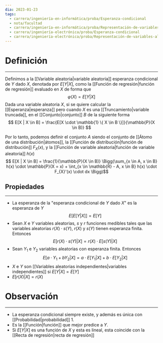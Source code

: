 ```yaml
---
dia: 2023-01-23
tags:
  - carrera/ingeniería-en-informática/proba/Esperanza-condicional
  - nota/facultad
  - carrera/ingeniería-en-informática/proba/Representación-de-variables-aleatorias
  - carrera/ingeniería-electrónica/proba/Esperanza-condicional
  - carrera/ingeniería-electrónica/proba/Representación-de-variables-aleatorias
---
```

# Definición
---
Definimos a la [[Variable aleatoria|variable aleatoria]] esperanza condicional de $Y$ dado $X$, denotada por $E[Y|X]$, como la [[Función de regresión|función de regresión]] evaluado en $X$ de forma que $$ \varphi(X) = E[Y|X] $$
Dada una variable aleatoria $X$, si se quiere calcular la [[Esperanza|esperanza]] pero cuando $X$ es una [[Truncamiento|variable truncada]], en el [[Conjunto|conjunto]] $B$ de la siguiente forma $$ E[X | X \in B] = \frac{E[X \cdot \mathbb{1} \{ X \in B \}]}{\mathbb{P}(X \in B)} $$

Por lo tanto, podemos definir el conjunto $A$ siendo el conjunto de [[Átomo de una distribución|átomos]], la [[Función de distribución|función de distribución]] $F_X(x)$, y la [[Función de variable aleatoria|función de variable aleatoria]] $h(x)$ $$ E[X | X \in B] = \frac{1}{\mathbb{P}(X \in B)} \Bigg(\sum_{x \in A, x \in B}  h(x) \cdot \mathbb{P}(X = x) + \int_{x \in \mathbb{R} - A, x \in B} h(x) \cdot F_{X}'(x) \cdot dx \Bigg)$$
## Propiedades
---
* La esperanza de la "esperanza condicional de $Y$ dado $X$" es la esperanza de $Y$ $$ E[E[Y|X]] = E[Y] $$
* Sean $X$ e $Y$ variables aleatorias, $s$ y $r$ funciones medibles tales que las variables aleatorias $r(X) \cdot s(Y)$, $r(X)$ y $s(Y)$ tienen esperanza finita. Entonces $$ E[r(X) \cdot s(Y)|X] = r(X) \cdot E[s(Y)|X] $$
* Sean $Y_1$ e $Y_2$ variables aleatorias con esperanza finita. Entonces $$ E[a \cdot Y_1 + b Y_2 | X] = a \cdot E[Y_1| X] + b \cdot E[Y_2| X] $$
* $X$ e $Y$ son [[Variables aleatorias independientes|variables independientes]] si $E[Y|X] = E[Y]$
* $E[r(X)|X] = r(X)$

# Observación
---
* La esperanza condicional siempre existe, y además es única con [[Probabilidad|probabilidad]] $1$.
* Es la [[Función|función]] que mejor predice a $Y$.
* Si $E[Y|X]$ es una función de $X$ y esta es lineal, esta coincide con la [[Recta de regresión|recta de regresión]]

